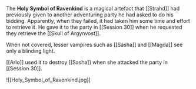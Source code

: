The **Holy Symbol of Ravenkind** is a magical artefact that [[Strahd]] had previously given to another adventuring party he had asked to do his bidding. Apparently, when they failed, it had taken him some time and effort to retrieve it. He gave it to the party in [[Session 30]] when he requested they retrieve the [[Skull of Argynvost]].

When not covered, lesser vampires such as [[Sasha]] and [[Magda]] see only a blinding light. 

[[Arlo]] used it to destroy [[Sasha]] when she attacked the party in [[Session 30]].

![[Holy_Symbol_of_Ravenkind.jpg]]